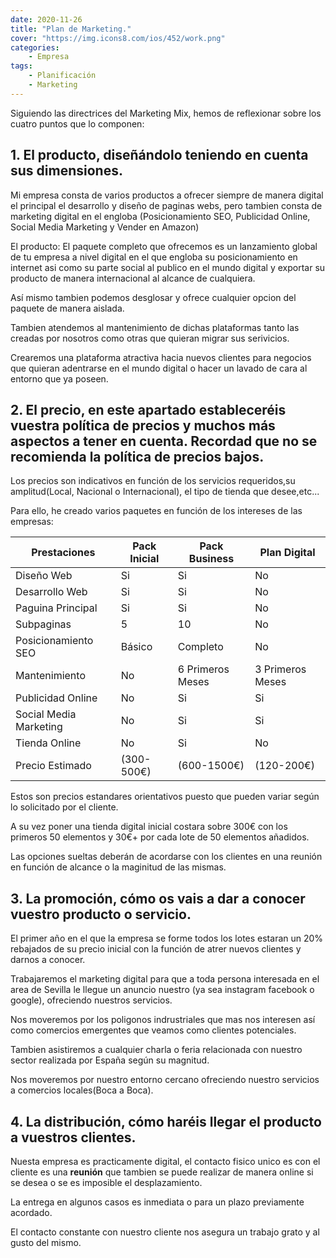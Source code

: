 ```yaml
---
date: 2020-11-26
title: "Plan de Marketing."
cover: "https://img.icons8.com/ios/452/work.png"
categories: 
    - Empresa
tags:
    - Planificación
    - Marketing
---
```


Siguiendo las directrices del Marketing Mix, hemos de reflexionar sobre los cuatro puntos que lo componen:

## 1. El producto, diseñándolo teniendo en cuenta sus dimensiones.

Mi empresa consta de varios productos a ofrecer siempre de manera digital el principal el desarrollo y diseño de paginas webs,
pero tambien consta de marketing digital en el engloba (Posicionamiento SEO, Publicidad Online, Social Media Marketing y Vender en Amazon)

El producto:
El paquete completo que ofrecemos es un lanzamiento global de tu empresa a nivel digital en el que engloba su posicionamiento en internet asi como su parte social al publico en el mundo digital y exportar su producto de manera internacional al alcance de cualquiera.

Así mismo tambien podemos desglosar y ofrece cualquier opcion del paquete de manera aislada.

Tambien atendemos al mantenimiento de dichas plataformas tanto las creadas por nosotros como otras que quieran migrar sus serivicios.

Crearemos una plataforma atractiva hacia nuevos clientes para negocios que quieran adentrarse en el mundo digital o hacer un lavado de cara al entorno que ya poseen.

## 2. El precio, en este apartado estableceréis vuestra política de precios y muchos más aspectos a tener en cuenta. Recordad que no se recomienda la política de precios bajos.

Los precios son indicativos en función de los servicios requeridos,su amplitud(Local, Nacional o Internacional), el tipo de tienda que desee,etc...

Para ello, he creado varios paquetes en función de los intereses de las empresas:

| **Prestaciones** | **Pack Inicial** | **Pack Business** | **Plan Digital** |  
| -- | -- | -- | -- |
| Diseño Web  | Si | Si | No  |
| Desarrollo Web  | Si | Si | No  |
| Paguina Principal  | Si | Si | No  |
| Subpaginas  | 5  | 10  | No |
| Posicionamiento SEO  | Básico | Completo | No |
| Mantenimiento  | No | 6 Primeros Meses | 3 Primeros Meses |
| Publicidad Online  | No | Si | Si |
| Social Media Marketing  | No | Si | Si |
| Tienda Online  | No  | Si | No |
| Precio Estimado  | (300-500€) | (600-1500€) | (120-200€) |

Estos son precios estandares orientativos puesto que pueden variar según lo solicitado por el cliente.

A su vez poner una tienda digital inicial costara sobre 300€ con los primeros 50 elementos y 30€+ por cada lote de 50 elementos añadidos.

Las opciones sueltas deberán de acordarse con los clientes en una reunión en función de alcance o la maginitud de las mismas.

## 3. La promoción, cómo os vais a dar a conocer vuestro producto o servicio. 

El primer año en el que la empresa se forme todos los lotes estaran un 20% rebajados de su precio inicial con la función de atrer nuevos clientes y darnos a conocer.

Trabajaremos el marketing digital para que a toda persona interesada en el area de Sevilla le llegue un anuncio nuestro (ya sea instagram facebook o google), ofreciendo nuestros servicios.

Nos moveremos por los poligonos indrustriales que mas nos interesen así como comercios emergentes que veamos como clientes potenciales.

Tambien asistiremos a cualquier charla o feria relacionada con nuestro sector realizada por España según su magnitud.

Nos moveremos por nuestro entorno cercano ofreciendo nuestro servicios a comercios locales(Boca a Boca).

## 4. La distribución, cómo haréis llegar el producto a vuestros clientes.

Nuesta empresa es practicamente digital, el contacto fisico unico es con el cliente es una **reunión** que tambien se puede realizar de manera online si se desea o se es imposible el desplazamiento.

La entrega en algunos casos es inmediata o para un plazo previamente acordado.

El contacto constante con nuestro cliente nos asegura un trabajo grato y al gusto del mismo.